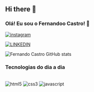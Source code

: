 ## Hi there 👋

### Olá! Eu sou o Fernandoo Castro! 👋
[![instagram](https://img.shields.io/badge/Instagram-E4405F?style=for-the-badge&logo=instagram&logoColor=white)](https://www.instagram.com/fernando.qnz?igsh=aWd4NmhweHY3OHo1)

[![LINKEDIN](https://img.shields.io/badge/LinkedIn-0077B5?style=for-the-badge&logo=linkedin&logoColor=white)](www.linkedin.com/in/fernandocastroqnz)

![Fernando Castro GitHub stats](https://github-readme-stats.vercel.app/api?username=Fernando&theme=dark&show_icons=true)

### Tecnologias do dia a dia
<div style="display: inline_block"><br/>
<img align="center" alt="html5" src="https://img.shields.io/badge/HTML5-E34F26?style=for-the-badge&logo=html5&logoColor=white">
<img align="center" alt="css3" src="https://img.shields.io/badge/CSS3-1572B6?style=for-the-badge&logo=css3&logoColor=white">
<img align="center" alt="javascript" src="https://img.shields.io/badge/JavaScript-323330?style=for-the-badge&logo=javascript&logoColor=F7DF1E">


</div>

